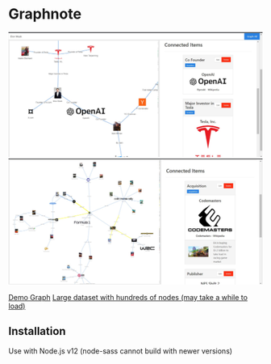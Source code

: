 # Graphnote

![Image 1](./images/image1.jpg)
![Image 2](./images/image2.jpg)

[Demo Graph](https://graphnote.udbhavs.com/workspace/7/graph?all=true)
[Large dataset with hundreds of nodes (may take a while to load)](https://graphnote.udbhavs.com/workspace/1/)

## Installation
Use with Node.js v12 (node-sass cannot build with newer versions)
